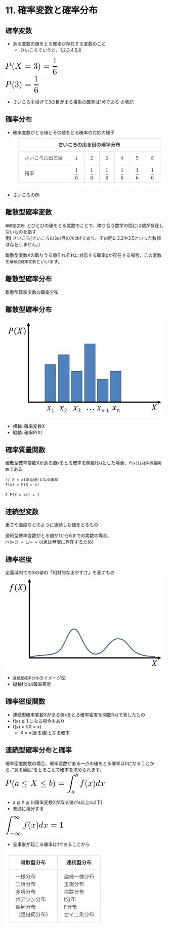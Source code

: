# 11. 確率変数と確率分布
## 確率変数
- ある変数の値をとる確率が存在する変数のこと
  - さいころでいうと、1,2,3,4,5,6

![](./img/035.PNG)  
![](./img/036.PNG)
* さいころを投げて3の目が出る事象の確率は1/6である の表記

## 確率分布
- 確率変数がとる値とその値をとる確率の対応の様子
![](./img/037.PNG)
* さいころの例

## 離散型確率変数
`離散型変数`: とびとびの値をとる変数のことで、隣り合う数字の間には値が存在しないものを指す  
例) さいころ(さいころの3の目の次は4であり、その間に3.2や3.5といった数値は存在しません。)  

離散型変数Xの取りうる値それぞれに対応する確率pが存在する場合、この変数を`離散型確率変数`といいます。

## 離散型確率分布
離散型確率変数の確率分布  

## 離散型確率分布
![](./img/038.PNG)
* 横軸: 確率変数X
* 縦軸: 確率P(X)

## 確率質量関数
離散型確率変数Xがある値xをとる確率を関数f(x)とした場合、`f(x)`は`確率質量関数`である
```
// X = x(ある値)となる確率
f(x) = P(X = x)

Σ P(X = xi) = 1
```

## 連続型変数
重さや温度などのように連続した値をとるもの  

連続型確率変数がとる値が1から6までの実数の場合、  
`P(X=3) = 1/∞ = 0`(点は無限に存在するため)

## 確率密度
定義域内でのXの値の「相対的な出やすさ」を表すもの  
![](./img/039.PNG)
* `連続型確率分布`のイメージ図
* 縦軸f(x)は確率密度

## 確率密度関数
* 連続型確率変数Xがある値xをとる確率密度を関数f(x)で表したもの
* f(x) ≧ 1 になる場合もあり
* f(x) = f(X = x)
  * X = x(ある値)となる確率

## 連続型確率分布と確率
確率密度関数の場合、確率変数がある一点の値をとる確率は0になることから、”ある範囲”をとることで確率を求められます。  
![](./img/040.PNG)  
* a ≦ X ≦ b(確率変数Xが取る値がa以上b以下)
* 普通に積分する

![](./img/041.PNG)
* 全事象が起こる確率は1であることから

![](./img/042.PNG)
